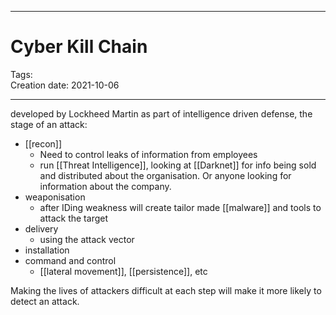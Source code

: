 -----------------------------------------------
# Cyber Kill Chain
Tags:  
Creation date: 2021-10-06

-----------------------------------------------


developed by Lockheed Martin as part of intelligence driven defense, the stage of an attack:
-	[[recon]]
	-	Need to control leaks of information from employees
	-	run [[Threat Intelligence]], looking at [[Darknet]] for info being sold and distributed about the organisation. Or anyone looking for information about the company.
-	weaponisation
	-	after IDing weakness will create tailor made [[malware]] and tools to attack the target
-	delivery
	-	using the attack vector
-	installation
-	command and control
	-	[[lateral movement]], [[persistence]], etc

Making the lives of attackers difficult at each step will make it more likely to detect an attack.